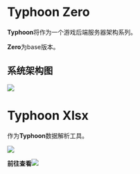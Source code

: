 # Typhoon Zero

**Typhoon**将作为一个游戏后端服务器架构系列。

**Zero**为base版本。

## 系统架构图

![][p_framework]

# Typhoon Xlsx

作为**Typhoon**数据解析工具。

![][p_xlsx2data]

**前往查看**[![][pTouch]][xlsx2data]

<!-- image -->
[pTouch]:       ./doc/assets/readme/touch.png
[p_framework]:  ./doc/assets/framework/framework.png
[p_xlsx2data]:  ./tpn/tools/xlsx2data/doc/xlsx2data.png

<!-- url -->
[xlsx2data]:    ./tpn/tools/xlsx2data/README.md